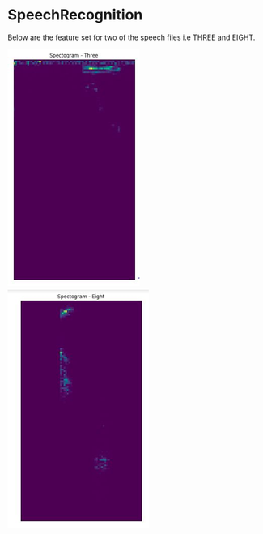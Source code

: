 # SpeechRecognition

Below are the feature set for two of the speech files i.e THREE and EIGHT.

![alt text](https://github.com/AASHISHAG/SpeechRecognition/blob/master/Images/Three.JPG)
![alt text](https://github.com/AASHISHAG/SpeechRecognition/blob/master/Images/eight.JPG)